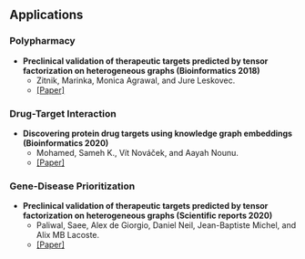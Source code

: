 ## Applications

### Polypharmacy 

- **Preclinical validation of therapeutic targets predicted by tensor factorization on heterogeneous graphs (Bioinformatics 2018)**
  - Zitnik, Marinka, Monica Agrawal, and Jure Leskovec.
  - [[Paper]](https://academic.oup.com/bioinformatics/article/34/13/i457/5045770)

### Drug-Target Interaction

- **Discovering protein drug targets using knowledge graph embeddings (Bioinformatics 2020)**
  - Mohamed, Sameh K., Vít Nováček, and Aayah Nounu.
  - [[Paper]](https://academic.oup.com/bioinformatics/article/36/2/603/5542390)

### Gene-Disease Prioritization

- **Preclinical validation of therapeutic targets predicted by tensor factorization on heterogeneous graphs (Scientific reports 2020)**
  - Paliwal, Saee, Alex de Giorgio, Daniel Neil, Jean-Baptiste Michel, and Alix MB Lacoste.
  - [[Paper]](https://www.nature.com/articles/s41598-020-74922-z)
